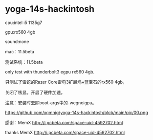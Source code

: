 # yoga-14s-hackintosh

cpu:intel i5 1135g7

gpu:rx560 4gb

sound:none

mac：11.5beta

测试系统：11.5beta

only test with thunderbolt3 egpu rx560 4gb.

只测试了雷蛇的Razer Core雷电3扩展坞+蓝宝石的rx560 4gb，

关闭了核显。开启了硬件加速。

注意：安装时去除boot-args中的-wegnoigpu。


https://github.com/xqmnig/yoga-14s-hackintosh/blob/main/pic/00.png

感谢：MemX http://i.pcbeta.com/space-uid-4592702.html

thanks MemX http://i.pcbeta.com/space-uid-4592702.html
